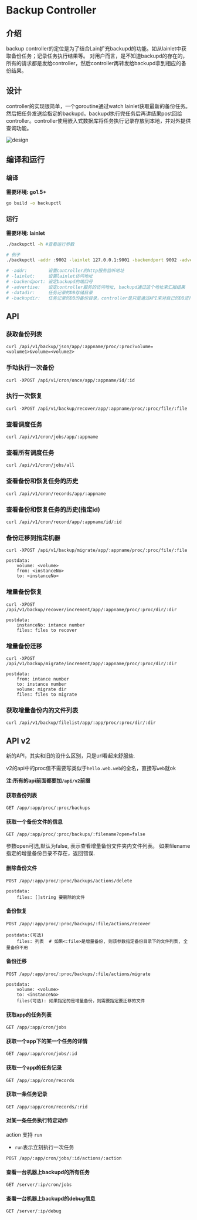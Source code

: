 Backup Controller
====

## 介绍

backup controller的定位是为了结合Lain扩充backupd的功能。如从lainlet中获取备份任务；记录任务执行结果等。
对用户而言，是不知道backupd的存在的，所有的请求都是发给controller，然后controller再转发给backupd拿到相应的备份结果。

## 设计

controller的实现很简单，一个goroutine通过watch lainlet获取最新的备份任务。然后把任务发送给指定的backupd。backupd执行完任务后再讲结果post回给controller。controller使用嵌入式数据库将任务执行记录存放到本地，并对外提供查询功能。

![design](backupctl-design.png)


## 编译和运行

### 编译

**需要环境: go1.5+**
```sh
go build -o backupctl
```

### 运行
**需要环境: lainlet**
```sh
./backupctl -h #查看运行参数

# 例子
./backupctl -addr :9002 -lainlet 127.0.0.1:9001 -backendport 9002 -advertise 192.168.77.1:9001 -datadir /data/backupctl -backupdir /data/backupctl.bak

# -addr:        设置controller的http服务监听地址 
# -lainlet:     设置lainlet访问地址
# -backendport: 设定backupd的端口号
# -advertise:   设定controller服务的访问地址, backupd通过这个地址来汇报结果
# -datadir:     任务记录的DB存储目录
# -backupdir:   任务记录的DB的备份目录，controller是只是通过API来对自己的DB进行备份的
```

## API

### 获取备份列表
```
curl /api/v1/backup/json/app/:appname/proc/:proc?volume=<volume1>&volume=<volume2>
```

### 手动执行一次备份
```
curl -XPOST /api/v1/cron/once/app/:appname/id/:id
```

### 执行一次恢复
```
curl -XPOST /api/v1/backup/recover/app/:appname/proc/:proc/file/:file
```

### 查看调度任务

```
curl /api/v1/cron/jobs/app/:appname
```

### 查看所有调度任务

```
curl /api/v1/cron/jobs/all
```

### 查看备份和恢复任务的历史

```
curl /api/v1/cron/records/app/:appname
```

### 查看备份和恢复任务的历史(指定id)

```
curl /api/v1/cron/record/app/:appname/id/:id
```


### 备份迁移到指定机器

```
curl -XPOST /api/v1/backup/migrate/app/:appname/proc/:proc/file/:file

postdata:
    volume: <volume>
    from: <instanceNo>
    to: <instanceNo>
```

### 增量备份恢复

```
curl -XPOST /api/v1/backup/recover/increment/app/:appname/proc/:proc/dir/:dir

postdata:
    instanceNo: intance number
    files: files to recover
```

### 增量备份迁移

```
curl -XPOST /api/v1/backup/migrate/increment/app/:appname/proc/:proc/dir/:dir

postdata:
    from: intance number
    to: instance number
    volume: migrate dir
    files: files to migrate
```

### 获取增量备份内的文件列表

```
curl /api/v1/backup/filelist/app/:app/proc/:proc/dir/:dir
```


## API v2

新的API，其实和旧的没什么区别，只是url看起来舒服些. 

v2的api中的proc值不需要写类似于`hello.web.web`的全名，直接写`web`就ok

**注:所有的api前面都要加`/api/v2`前缀**

#### 获取备份列表

```
GET /app/:app/proc/:proc/backups
```

#### 获取一个备份文件的信息

```
GET /app/:app/proc/:proc/backups/:filename?open=false

```
参数open可选,默认为false, 表示查看增量备份文件夹内文件列表。
如果filename指定的增量备份目录不存在，返回错误.

#### 删除备份文件

```
POST /app/:app/proc/:proc/backups/actions/delete

postdata:
    files: []string 要删除的文件
```

#### 备份恢复

```
POST /app/:app/proc/:proc/backups/:file/actions/recover

postdata:(可选)
    files: 列表  # 如果<:file>是增量备份, 则该参数指定备份目录下的文件列表, 全量备份不用

```

#### 备份迁移

```
POST /app/:app/proc/:proc/backups/:file/actions/migrate

postdata:
    volume: <volume>
    to: <instanceNo>
    files(可选): 如果指定的是增量备份，则需要指定要迁移的文件
```

#### 获取app的任务列表

```
GET /app/:app/cron/jobs
```

#### 获取一个app下的某一个任务的详情

```
GET /app/:app/cron/jobs/:id
```

#### 获取一个app的任务记录

```
GET /app/:app/cron/records
```

#### 获取一条任务记录

```
GET /app/:app/cron/records/:rid
```

#### 对某一条任务执行特定动作

action 支持 `run`

- `run`表示立刻执行一次任务

```
POST /app/:app/cron/jobs/:id/actions/:action
```

#### 查看一台机器上backupd的所有任务

```
GET /server/:ip/cron/jobs
```

#### 查看一台机器上backupd的debug信息

```
GET /server/:ip/debug
```
